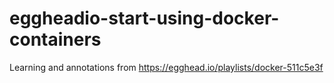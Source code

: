 # eggheadio-start-using-docker-containers
Learning and annotations from https://egghead.io/playlists/docker-511c5e3f
